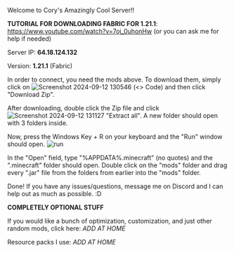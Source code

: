 Welcome to Cory's Amazingly Cool Server!!

**TUTORIAL FOR DOWNLOADING FABRIC FOR 1.21.1**: https://www.youtube.com/watch?v=7oj_0uhonHw    (or you can ask me for help if needed)

Server IP: **64.18.124.132**

Version: **1.21.1** (Fabric)

In order to connect, you need the mods above. To download them, simply click on ![Screenshot 2024-09-12 130546](https://github.com/user-attachments/assets/a04a34e3-c797-4764-af3b-504185eee281) (<> Code) 
and then click "Download Zip".

After downloading, double click the Zip file and click ![Screenshot 2024-09-12 131127](https://github.com/user-attachments/assets/0ae2e130-b4c5-46e0-8f4c-6a9feb3a460d) "Extract all". A new folder should open with 3 folders inside. 

Now, press the Windows Key + R on your keyboard and the "Run" window should open. ![run](https://github.com/user-attachments/assets/1ca1927c-9c17-41d1-8feb-4318b0ec612e)

In the "Open" field, type "%APPDATA%\.minecraft" (no quotes) and the ".minecraft" folder should open. Double click on the "mods" folder and drag every ".jar" file from the folders from earlier into the "mods" folder.

Done!
If you have any issues/questions, message me on Discord and I can help out as much as possible. :D




**COMPLETELY OPTIONAL STUFF**

If you would like a bunch of optimization, customization, and just other random mods, click here:
*ADD AT HOME*

Resource packs I use:
*ADD AT HOME*
